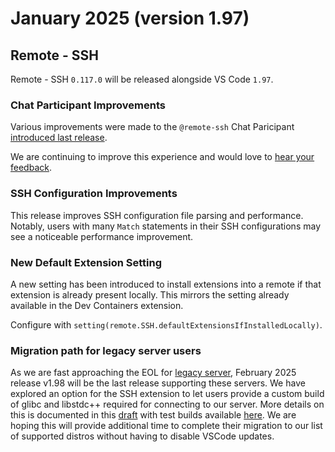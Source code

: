 # January 2025 (version 1.97)

## Remote - SSH

Remote - SSH `0.117.0` will be released alongside VS Code `1.97`.

### Chat Participant Improvements

Various improvements were made to the `@remote-ssh` Chat Paricipant [introduced last release](./v1_96.md#the-remote-ssh-chat-participant).

We are continuing to improve this experience and would love to [hear your feedback](https://github.com/microsoft/vscode-remote-release).

### SSH Configuration Improvements

 This release improves SSH configuration file parsing and performance. Notably, users with many `Match` statements in their SSH configurations may see a noticeable performance improvement.

### New Default Extension Setting

A new setting has been introduced to install extensions into a remote if that extension is already present locally. This mirrors the setting already available in the Dev Containers extension.

Configure with `setting(remote.SSH.defaultExtensionsIfInstalledLocally)`.

### Migration path for legacy server users

As we are fast approaching the EOL for [legacy server](https://aka.ms/vscode-remote/faq/old-linux), February 2025 release v1.98 will be the last release supporting these servers. We have explored an option for the SSH extension to let users provide a custom build of glibc and libstdc++ required for connecting to our server. More details on this is documented in this [draft](https://github.com/microsoft/vscode-docs/pull/7953/files) with test builds available [here](https://github.com/microsoft/vscode/pull/235232#issuecomment-2615764717). We are hoping this will provide additional time to complete their migration to our list of supported distros without having to disable VSCode updates.